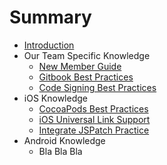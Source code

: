 # Summary

* [Introduction](README.md)
* Our Team Specific Knowledge
   * [New Member Guide](new_member_guide.md)
   * [Gitbook Best Practices](gitbook_best_practices.md)
   * [Code Signing Best Practices](code_signing_best_practices.md)
* iOS Knowledge
   * [CocoaPods Best Practices](cocoapods_best_practices.md)
   * [iOS Universal Link Support](ios_universal_link_support.md)
   * [Integrate JSPatch Practice](integrate_jspatch_practice.md)
* Android Knowledge
   * Bla Bla Bla

